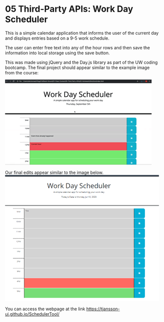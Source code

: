 # 05 Third-Party APIs: Work Day Scheduler

This is a simple calendar application that informs the user of the current day and displays entries based on a 9-5 work schedule. 

The user can enter free text into any of the hour rows and then save the information into local storage using the save button. 

This was made using jQuery and the Day.js library as part of the UW coding bootcamp. The final project should appear similar to the example image from the course:

<!-- image from courese -->
![A user clicks on slots on the color-coded calendar and edits the events.](./Assets/05-third-party-apis-homework-demo.gif)


Our final edits appear similar to the image below. 
![image from live github environment](<Assets/Screenshot 2023-07-10 165238.png>)

You can access the webpage at the link
https://tjansson-ui.github.io/SchedulerTool/
